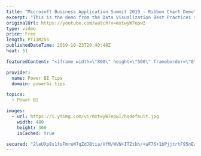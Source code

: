 ```yaml
---
title: "Microsoft Business Application Summit 2019 - Ribbon Chart Demo"
excerpt: "This is the demo from the Data Visualization Best Practices session BRK 3023 from the Microsoft Business Application Summit"
originalUrl: https://youtube.com/watch?v=mxtwyW7epwI
type: video
price: Free
length: PT13M25S
publishedDateTime: 2019-10-23T20:40:48Z
heat: 51

featuredContent: "<iframe width=\"800\" height=\"500\" frameborder=\"0\" src=\"https://www.youtube.com/embed/mxtwyW7epwI\" allow=\"accelerometer; autoplay; encrypted-media; gyroscope; picture-in-picture\" allowfullscreen></iframe>"

provider:
  name: Power BI Tips
  domain: powerbi.tips

topics:
  - Power BI

images:
  - url: https://i.ytimg.com/vi/mxtwyW7epwI/hqdefault.jpg
    width: 480
    height: 360
    isCached: true

secured: "2leUXp8s1fsFmreW7qZdJBtia/VfM/WVN+ITZtkh/+aF76+1bPjjtrtF95nEwKYrvWqo0+sPAsx8Lh3lUr4hY4Ek3tq+J4ukdPN/YWdI/Aw/Xf/lLYRy+R9v/OwYlevT81dy2j+nBDuJ+UJAhFCEsaRrlKvxbkOx46E3Ot1Q/SM+ayzQitNkF3L0l6ZHFctQWLaMOtfGMWLL3U9TQDnMW/MuJo9f1jEv8zAjP3Q99DDvrU9Jqh0379OC9IsX9MuAFpZH1TjOyFcYnO07326/NUriREnb0MFIDsjbQKfjQvRxWp4AB+m4ASAwXUUKq1zHhlHjDyb5sdUvvzS2xVwl+iTGLZaFJuJyjyJlB9aAbKO9DGhAi2+dBC3khy3IdHOEgBhk2ZabgcutQ5D0szDYBBe8UX/FcJ9HiyGECOPHKL8=;3wyOT/R0jMLfkk5MosThPQ=="
---
```


